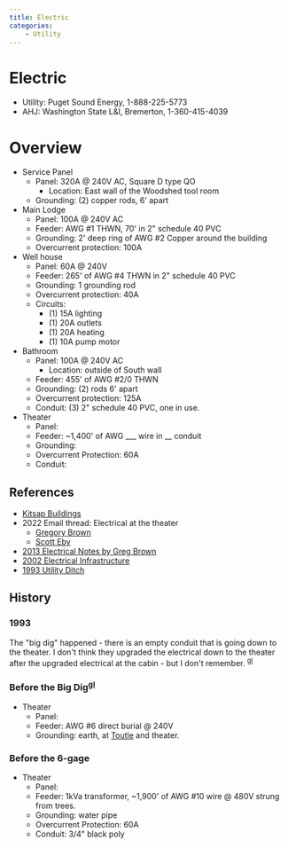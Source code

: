 ```yaml
---
title: Electric
categories:
    - Utility
---
```

# Electric

- Utility: Puget Sound Energy, 1-888-225-5773
- AHJ: Washington State L&I, Bremerton, 1-360-415-4039


# Overview

- Service Panel
    + Panel: 320A @ 240V AC, Square D type QO
        * Location: East wall of the Woodshed tool room
    + Grounding: (2) copper rods, 6' apart
- Main Lodge
    + Panel: 100A @ 240V AC
    + Feeder: AWG #1 THWN, 70' in 2" schedule 40 PVC
    + Grounding: 2' deep ring of AWG #2 Copper around the building
    + Overcurrent protection: 100A
- Well house
    + Panel: 60A @ 240V
    + Feeder: 265' of AWG #4 THWN in 2" schedule 40 PVC
    + Grounding: 1 grounding rod
    + Overcurrent protection: 40A
    + Circuits:
        * (1) 15A lighting
        * (1) 20A outlets
        * (1) 20A heating
        * (1) 10A pump motor
- Bathroom
    + Panel: 100A @ 240V AC
        * Location: outside of South wall
    + Feeder: 455' of AWG #2/0 THWN
    + Grounding: (2) rods 6' apart
    + Overcurrent protection: 125A
    + Conduit: (3) 2" schedule 40 PVC, one in use.
- Theater
    + Panel:
    + Feeder: ~1,400' of AWG ___ wire in __ conduit
    + Grounding: 
    + Overcurrent Protection: 60A
    + Conduit:

## References

- [Kitsap Buildings](https://github.com/Mountaineers/Kitsap-Forest-Theater/blob/gh-pages/reference/Buildings.pdf)
- 2022 Email thread: Electrical at the theater
    + [Gregory Brown](../Person/Greg-Brown/2022-06-02-Email)
    + [Scott Eby](../Person/Scott-Eby/2022-06-01-Email)
- [2013 Electrical Notes by Greg Brown](../Person/Greg-Brown/2013-01-14-Email)
- [2002 Electrical Infrastructure](2002-Phase1.2)
- [1993 Utility Ditch](https://github.com/Mountaineers/Kitsap-Forest-Theater/tree/gh-pages/reference/1993-Utility-Ditch.pdf)


## History

### 1993

The "big dig" happened - there is an empty conduit that is going down to the theater. I don't think they upgraded the electrical down to the theater after the upgraded electrical at the cabin - but I don't remember. <sup>[gl]</sup>

### Before the Big Dig<sup>[gl]</sup>

- Theater
    - Panel: 
    - Feeder: AWG #6 direct burial @ 240V
    - Grounding: earth, at [Toutle](../Building/Toutle) and theater.

### Before the 6-gage

- Theater
    + Panel: 
    + Feeder: 1kVa transformer, ~1,900' of AWG #10 wire @ 480V strung from trees.
    + Grounding: water pipe
    + Overcurrent Protection: 60A
    + Conduit: 3/4" black poly


[gb]: ../Person/Greg-Brown
[gl]: ../Person/Gala-Lindvall
[se]: ../Person/Scott-Eby
